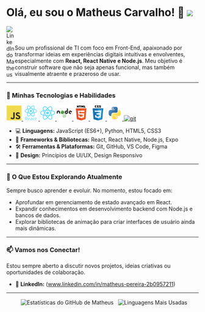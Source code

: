 # Olá, eu sou o Matheus Carvalho! 👋 <img src="https://media.giphy.com/media/hvRJCLFzcasrR4ia7z/giphy.gif" width="25px">

<a href="www.linkedin.com/in/matheus-pereira-2b0957211" target="_blank">
  <img align="left" alt="LinkedIn do Matheus" width="22px" src="https://cdn.jsdelivr.net/npm/simple-icons@v3/icons/linkedin.svg" />
</a>
<br />
<br />

Sou um profissional de TI com foco em Front-End, apaixonado por transformar ideias em experiências digitais intuitivas e envolventes, especialmente com **React, React Native e Node.js**. Meu objetivo é construir software que não seja apenas funcional, mas também visualmente atraente e prazeroso de usar.

---

### 🚀 Minhas Tecnologias e Habilidades

<p align="left">
  <a href="https://developer.mozilla.org/en-US/docs/Web/JavaScript" target="_blank" rel="noreferrer">
    <img src="https://raw.githubusercontent.com/devicons/devicon/master/icons/javascript/javascript-original.svg" alt="javascript" width="40" height="40"/>
  </a>
  <a href="https://reactjs.org/" target="_blank" rel="noreferrer">
    <img src="https://raw.githubusercontent.com/devicons/devicon/master/icons/react/react-original-wordmark.svg" alt="react" width="40" height="40"/>
  </a>
  <a href="https://reactnative.dev/" target="_blank" rel="noreferrer">
    <img src="https://raw.githubusercontent.com/devicons/devicon/master/icons/react/react-original.svg" alt="reactnative" width="40" height="40"/>
  </a>
  <a href="https://nodejs.org" target="_blank" rel="noreferrer">
    <img src="https://raw.githubusercontent.com/devicons/devicon/master/icons/nodejs/nodejs-original-wordmark.svg" alt="nodejs" width="40" height="40"/>
  </a>
  <a href="https://developer.mozilla.org/en-US/docs/Web/HTML" target="_blank" rel="noreferrer">
    <img src="https://raw.githubusercontent.com/devicons/devicon/master/icons/html5/html5-original-wordmark.svg" alt="html5" width="40" height="40"/>
  </a>
  <a href="https://developer.mozilla.org/en-US/docs/Web/CSS" target="_blank" rel="noreferrer">
    <img src="https://raw.githubusercontent.com/devicons/devicon/master/icons/css3/css3-original-wordmark.svg" alt="css3" width="40" height="40"/>
  </a>
  <a href="https://www.python.org" target="_blank" rel="noreferrer">
    <img src="https://raw.githubusercontent.com/devicons/devicon/master/icons/python/python-original.svg" alt="python" width="40" height="40"/>
  </a>
  <a href="https://git-scm.com/" target="_blank" rel="noreferrer">
    <img src="https://www.vectorlogo.zone/logos/git-scm/git-scm-icon.svg" alt="git" width="40" height="40"/>
  </a>
 
</p>

- 💻 **Linguagens:** JavaScript (ES6+), Python, HTML5, CSS3
- 🔧 **Frameworks & Bibliotecas:** React, React Native, Node.js, Expo 
- 🛠️ **Ferramentas & Plataformas:** Git, GitHub, VS Code, Figma
- 🎨 **Design:** Princípios de UI/UX, Design Responsivo

---

### 🌱 O Que Estou Explorando Atualmente

Sempre busco aprender e evoluir. No momento, estou focado em:
- Aprofundar em gerenciamento de estado avançado em React.
- Expandir conhecimentos em desenvolvimento backend com Node.js e bancos de dados.
- Explorar bibliotecas de animação para criar interfaces de usuário ainda mais dinâmicas.

---

### 📫 Vamos nos Conectar!

Estou sempre aberto a discutir novos projetos, ideias criativas ou oportunidades de colaboração.
- 🔗 **LinkedIn:** (www.linkedin.com/in/matheus-pereira-2b0957211)

---
<p align="center">
  &nbsp;
  <img align="center" src="https://github-readme-stats.vercel.app/api?username=matheuscarp123&show_icons=true&locale=pt-br&theme=radical&hide_border=true&count_private=true" alt="Estatísticas do GitHub de Matheus" />
  &nbsp;
  <img align="center" src="https://github-readme-stats.vercel.app/api/top-langs/?username=matheuscarp123&layout=compact&locale=pt-br&theme=radical&hide_border=true" alt="Linguagens Mais Usadas" />
</p>
